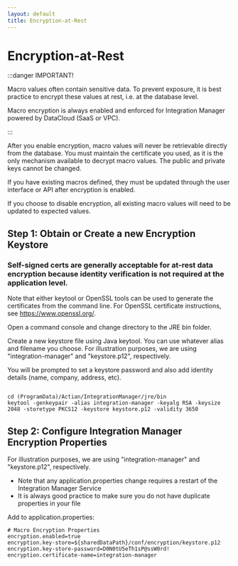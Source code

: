 ```yaml
---
layout: default
title: Encryption-at-Rest
---
```

# Encryption-at-Rest

:::danger IMPORTANT!

Macro values often contain sensitive data. To prevent exposure, it is best practice to encrypt these values at rest, i.e. at the database level.

Macro encryption is always enabled and enforced for Integration Manager powered by DataCloud (SaaS or VPC).

:::



After you enable encryption, macro values will never be retrievable directly from the database. You must maintain the certificate you used, as it is the only mechanism available to decrypt macro values. The public and private keys cannot be changed.

If you have existing macros defined, they must be updated through the user interface or API after encryption is enabled.

If you choose to disable encryption, all existing macro values will need to be updated to expected values.

## Step 1: Obtain or Create a new Encryption Keystore

### Self-signed certs are generally acceptable for at-rest data encryption because identity verification is not required at the application level.

Note that either keytool or OpenSSL tools can be used to generate the certificates from the command line. For OpenSSL certificate instructions, see https://www.openssl.org/.

Open a command console and change directory to the JRE bin folder.

Create a new keystore file using Java keytool. You can use whatever alias and filename you choose. For illustration purposes, we are using "integration-manager" and "keystore.p12", respectively.

You will be prompted to set a keystore password and also add identity details (name, company, address, etc).

<code>
cd (ProgramData)/Actian/IntegrationManager/jre/bin
keytool -genkeypair -alias integration-manager -keyalg RSA -keysize 2048 -storetype PKCS12 -keystore keystore.p12 -validity 3650
</code>

## Step 2: Configure Integration Manager Encryption Properties

For illustration purposes, we are using "integration-manager" and "keystore.p12", respectively.
* Note that any application.properties change requires a restart of the Integration Manager Service
* It is always good practice to make sure you do not have duplicate properties in your file

Add to application.properties:
```
# Macro Encryption Properties
encryption.enabled=true
encryption.key-store=${sharedDataPath}/conf/encryption/keystore.p12
encryption.key-store-password=D0N0tU5eTh1sP@ssW0rd! 
encryption.certificate-name=integration-manager
```
